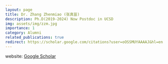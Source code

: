 ```yaml
---
layout: page
title: Dr. Zhang Zhenmiao (张真苗)
description: Ph.D(2019-2024) Now Postdoc in UCSD  
img: assets/img/zzm.jpg
importance: 1
category: Alumni
related_publications: true
redirect: https://scholar.google.com/citations?user=oOSSMUYAAAAJ&hl=en
---
```


website: <a href="https://scholar.google.com/citations?user=oOSSMUYAAAAJ&hl=en" >Google Scholar</a>